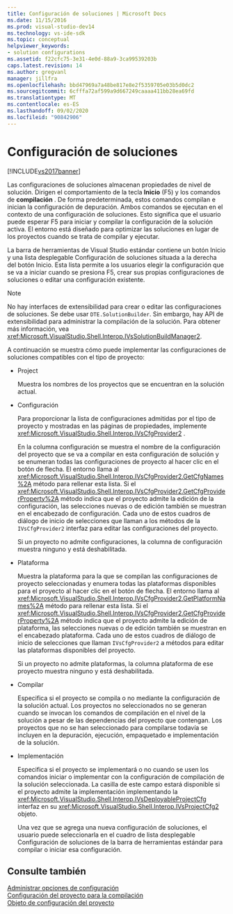 ```yaml
---
title: Configuración de soluciones | Microsoft Docs
ms.date: 11/15/2016
ms.prod: visual-studio-dev14
ms.technology: vs-ide-sdk
ms.topic: conceptual
helpviewer_keywords:
- solution configurations
ms.assetid: f22cfc75-3e31-4e0d-88a9-3ca99539203b
caps.latest.revision: 14
ms.author: gregvanl
manager: jillfra
ms.openlocfilehash: bbd47969a7a48be817e8e2f5359705e03b5d0dc2
ms.sourcegitcommit: 6cfffa72af599a9d667249caaaa411bb28ea69fd
ms.translationtype: MT
ms.contentlocale: es-ES
ms.lasthandoff: 09/02/2020
ms.locfileid: "90842906"
---
```

# <a name="solution-configuration"></a>Configuración de soluciones
[!INCLUDE[vs2017banner](../../includes/vs2017banner.md)]

Las configuraciones de soluciones almacenan propiedades de nivel de solución. Dirigen el comportamiento de la tecla **Inicio** (F5) y los comandos de **compilación** . De forma predeterminada, estos comandos compilan e inician la configuración de depuración. Ambos comandos se ejecutan en el contexto de una configuración de soluciones. Esto significa que el usuario puede esperar F5 para iniciar y compilar la configuración de la solución activa. El entorno está diseñado para optimizar las soluciones en lugar de los proyectos cuando se trata de compilar y ejecutar.  
  
 La barra de herramientas de Visual Studio estándar contiene un botón Inicio y una lista desplegable Configuración de soluciones situada a la derecha del botón Inicio. Esta lista permite a los usuarios elegir la configuración que se va a iniciar cuando se presiona F5, crear sus propias configuraciones de soluciones o editar una configuración existente.  
  
> [!NOTE]
> No hay interfaces de extensibilidad para crear o editar las configuraciones de soluciones. Se debe usar `DTE.SolutionBuilder`. Sin embargo, hay API de extensibilidad para administrar la compilación de la solución. Para obtener más información, vea <xref:Microsoft.VisualStudio.Shell.Interop.IVsSolutionBuildManager2>.  
  
 A continuación se muestra cómo puede implementar las configuraciones de soluciones compatibles con el tipo de proyecto:  
  
- Project  
  
   Muestra los nombres de los proyectos que se encuentran en la solución actual.  
  
- Configuración  
  
   Para proporcionar la lista de configuraciones admitidas por el tipo de proyecto y mostradas en las páginas de propiedades, implemente <xref:Microsoft.VisualStudio.Shell.Interop.IVsCfgProvider2> .  
  
   En la columna configuración se muestra el nombre de la configuración del proyecto que se va a compilar en esta configuración de solución y se enumeran todas las configuraciones de proyecto al hacer clic en el botón de flecha. El entorno llama al <xref:Microsoft.VisualStudio.Shell.Interop.IVsCfgProvider2.GetCfgNames%2A> método para rellenar esta lista. Si el <xref:Microsoft.VisualStudio.Shell.Interop.IVsCfgProvider2.GetCfgProviderProperty%2A> método indica que el proyecto admite la edición de la configuración, las selecciones nuevas o de edición también se muestran en el encabezado de configuración. Cada uno de estos cuadros de diálogo de inicio de selecciones que llaman a los métodos de la `IVsCfgProvider2` interfaz para editar las configuraciones del proyecto.  
  
   Si un proyecto no admite configuraciones, la columna de configuración muestra ninguno y está deshabilitada.  
  
- Plataforma  
  
   Muestra la plataforma para la que se compilan las configuraciones de proyecto seleccionadas y enumera todas las plataformas disponibles para el proyecto al hacer clic en el botón de flecha. El entorno llama al <xref:Microsoft.VisualStudio.Shell.Interop.IVsCfgProvider2.GetPlatformNames%2A> método para rellenar esta lista. Si el <xref:Microsoft.VisualStudio.Shell.Interop.IVsCfgProvider2.GetCfgProviderProperty%2A> método indica que el proyecto admite la edición de plataforma, las selecciones nuevas o de edición también se muestran en el encabezado plataforma. Cada uno de estos cuadros de diálogo de inicio de selecciones que llaman `IVsCfgProvider2` a métodos para editar las plataformas disponibles del proyecto.  
  
   Si un proyecto no admite plataformas, la columna plataforma de ese proyecto muestra ninguno y está deshabilitada.  
  
- Compilar  
  
   Especifica si el proyecto se compila o no mediante la configuración de la solución actual. Los proyectos no seleccionados no se generan cuando se invocan los comandos de compilación en el nivel de la solución a pesar de las dependencias del proyecto que contengan. Los proyectos que no se han seleccionado para compilarse todavía se incluyen en la depuración, ejecución, empaquetado e implementación de la solución.  
  
- Implementación  
  
   Especifica si el proyecto se implementará o no cuando se usen los comandos iniciar o implementar con la configuración de compilación de la solución seleccionada. La casilla de este campo estará disponible si el proyecto admite la implementación implementando la <xref:Microsoft.VisualStudio.Shell.Interop.IVsDeployableProjectCfg> interfaz en su <xref:Microsoft.VisualStudio.Shell.Interop.IVsProjectCfg2> objeto.  
  
  Una vez que se agrega una nueva configuración de soluciones, el usuario puede seleccionarla en el cuadro de lista desplegable Configuración de soluciones de la barra de herramientas estándar para compilar o iniciar esa configuración.  
  
## <a name="see-also"></a>Consulte también  
 [Administrar opciones de configuración](../../extensibility/internals/managing-configuration-options.md)   
 [Configuración del proyecto para la compilación](../../extensibility/internals/project-configuration-for-building.md)   
 [Objeto de configuración del proyecto](../../extensibility/internals/project-configuration-object.md)
